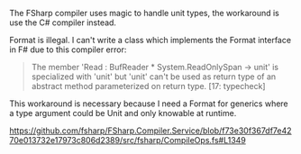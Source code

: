 The FSharp compiler uses magic to handle unit types, the workaround is use the C# compiler instead.


Format<unit> is illegal. I can't write a class which implements the Format interface in F# due to this compiler error:

> The member 'Read : BufReader * System.ReadOnlySpan<byte> -> unit' is specialized with 'unit' but 'unit' can't be used as return type of an abstract method parameterized on return type. [17: typecheck]

This workaround is necessary because I need a Format<unit> for generics where a type argument could be Unit and only knowable at runtime.

https://github.com/fsharp/FSharp.Compiler.Service/blob/f73e30f367df7e4270e013732e17973c806d2389/src/fsharp/CompileOps.fs#L1349
